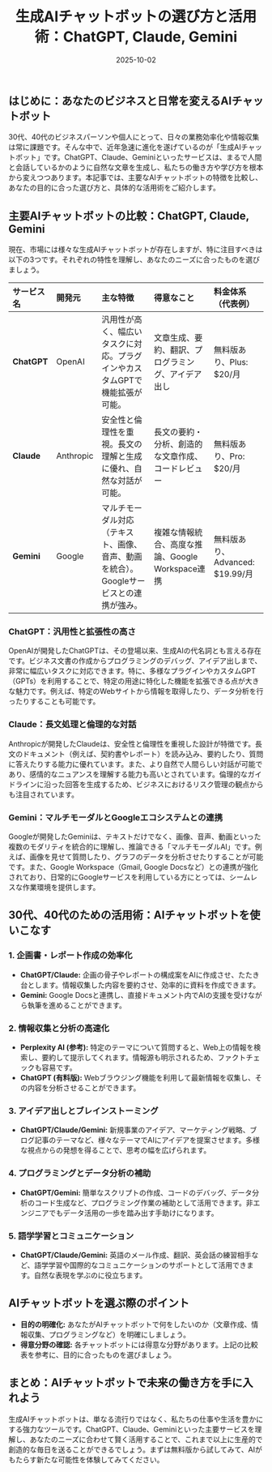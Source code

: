 ﻿---
title: 生成AIチャットボットの選び方と活用術：ChatGPT, Claude, Gemini
date: 2025-10-02
tags: [AI, チャットボット]
category: ai
image: /a-blog/ai/chatbots-guide.png
description: "ChatGPT, Claude, Gemini の特徴と実務での選び方、活用方法を比較して解説します。"
---

## はじめに：あなたのビジネスと日常を変えるAIチャットボット

30代、40代のビジネスパーソンや個人にとって、日々の業務効率化や情報収集は常に課題です。そんな中で、近年急速に進化を遂げているのが「生成AIチャットボット」です。ChatGPT、Claude、Geminiといったサービスは、まるで人間と会話しているかのように自然な文章を生成し、私たちの働き方や学び方を根本から変えつつあります。本記事では、主要なAIチャットボットの特徴を比較し、あなたの目的に合った選び方と、具体的な活用術をご紹介します。

## 主要AIチャットボットの比較：ChatGPT, Claude, Gemini

現在、市場には様々な生成AIチャットボットが存在しますが、特に注目すべきは以下の3つです。それぞれの特性を理解し、あなたのニーズに合ったものを選びましょう。

| サービス名  | 開発元    | 主な特徴                                                                               | 得意なこと                                         | 料金体系（代表例）              |
| :---------- | :-------- | :------------------------------------------------------------------------------------- | :------------------------------------------------- | :------------------------------ |
| **ChatGPT** | OpenAI    | 汎用性が高く、幅広いタスクに対応。プラグインやカスタムGPTで機能拡張が可能。            | 文章生成、要約、翻訳、プログラミング、アイデア出し | 無料版あり、Plus: $20/月        |
| **Claude**  | Anthropic | 安全性と倫理性を重視。長文の理解と生成に優れ、自然な対話が可能。                       | 長文の要約・分析、創造的な文章作成、コードレビュー | 無料版あり、Pro: $20/月         |
| **Gemini**  | Google    | マルチモーダル対応（テキスト、画像、音声、動画を統合）。Googleサービスとの連携が強み。 | 複雑な情報統合、高度な推論、Google Workspace連携   | 無料版あり、Advanced: $19.99/月 |

### ChatGPT：汎用性と拡張性の高さ

OpenAIが開発したChatGPTは、その登場以来、生成AIの代名詞とも言える存在です。ビジネス文書の作成からプログラミングのデバッグ、アイデア出しまで、非常に幅広いタスクに対応できます。特に、多様なプラグインやカスタムGPT（GPTs）を利用することで、特定の用途に特化した機能を拡張できる点が大きな魅力です。例えば、特定のWebサイトから情報を取得したり、データ分析を行ったりすることも可能です。

### Claude：長文処理と倫理的な対話

Anthropicが開発したClaudeは、安全性と倫理性を重視した設計が特徴です。長文のドキュメント（例えば、契約書やレポート）を読み込み、要約したり、質問に答えたりする能力に優れています。また、より自然で人間らしい対話が可能であり、感情的なニュアンスを理解する能力も高いとされています。倫理的なガイドラインに沿った回答を生成するため、ビジネスにおけるリスク管理の観点からも注目されています。

### Gemini：マルチモーダルとGoogleエコシステムとの連携

Googleが開発したGeminiは、テキストだけでなく、画像、音声、動画といった複数のモダリティを統合的に理解し、推論できる「マルチモーダルAI」です。例えば、画像を見せて質問したり、グラフのデータを分析させたりすることが可能です。また、Google Workspace（Gmail, Google Docsなど）との連携が強化されており、日常的にGoogleサービスを利用している方にとっては、シームレスな作業環境を提供します。

## 30代、40代のための活用術：AIチャットボットを使いこなす

### 1. 企画書・レポート作成の効率化

- **ChatGPT/Claude:** 企画の骨子やレポートの構成案をAIに作成させ、たたき台とします。情報収集した内容を要約させ、効率的に資料を作成できます。
- **Gemini:** Google Docsと連携し、直接ドキュメント内でAIの支援を受けながら執筆を進めることができます。

### 2. 情報収集と分析の高速化

- **Perplexity AI (参考):** 特定のテーマについて質問すると、Web上の情報を検索し、要約して提示してくれます。情報源も明示されるため、ファクトチェックも容易です。
- **ChatGPT (有料版):** Webブラウジング機能を利用して最新情報を収集し、その内容を分析させることができます。

### 3. アイデア出しとブレインストーミング

- **ChatGPT/Claude/Gemini:** 新規事業のアイデア、マーケティング戦略、ブログ記事のテーマなど、様々なテーマでAIにアイデアを提案させます。多様な視点からの発想を得ることで、思考の幅を広げられます。

### 4. プログラミングとデータ分析の補助

- **ChatGPT/Gemini:** 簡単なスクリプトの作成、コードのデバッグ、データ分析のコード生成など、プログラミング作業の補助として活用できます。非エンジニアでもデータ活用の一歩を踏み出す手助けになります。

### 5. 語学学習とコミュニケーション

- **ChatGPT/Claude/Gemini:** 英語のメール作成、翻訳、英会話の練習相手など、語学学習や国際的なコミュニケーションのサポートとして活用できます。自然な表現を学ぶのに役立ちます。

## AIチャットボットを選ぶ際のポイント

- **目的の明確化:** あなたがAIチャットボットで何をしたいのか（文章作成、情報収集、プログラミングなど）を明確にしましょう。
- **得意分野の確認:** 各チャットボットには得意な分野があります。上記の比較表を参考に、目的に合ったものを選びましょう。

## まとめ：AIチャットボットで未来の働き方を手に入れよう

生成AIチャットボットは、単なる流行りではなく、私たちの仕事や生活を豊かにする強力なツールです。ChatGPT、Claude、Geminiといった主要サービスを理解し、あなたのニーズに合わせて賢く活用することで、これまで以上に生産的で創造的な毎日を送ることができるでしょう。まずは無料版から試してみて、AIがもたらす新たな可能性を体験してみてください。
